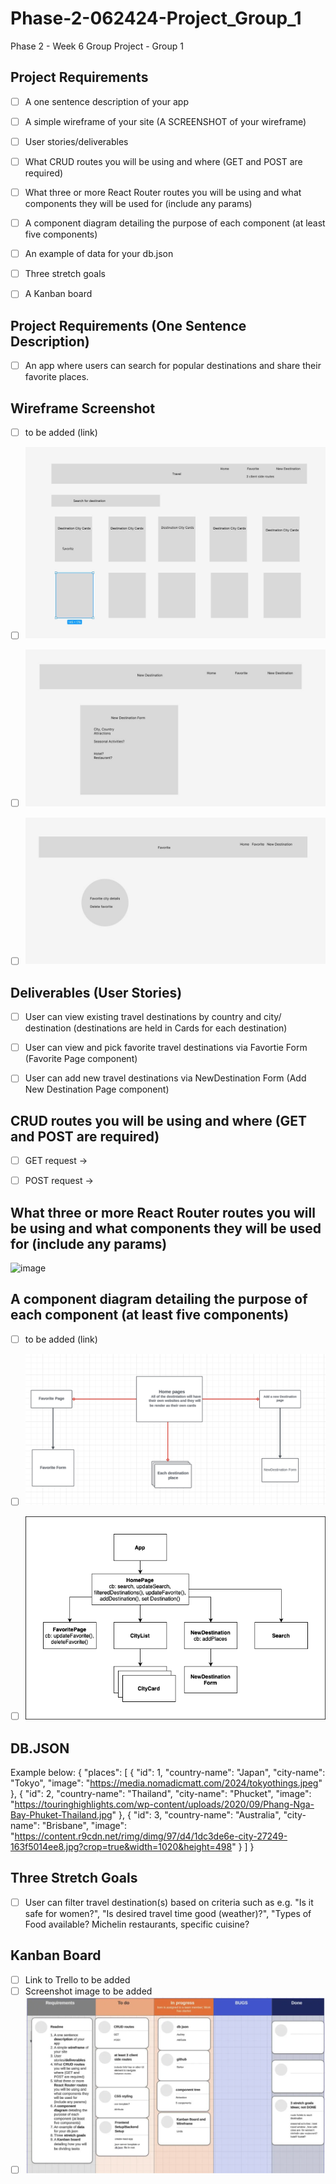 # Phase-2-062424-Project_Group_1
Phase 2 - Week 6 Group Project - Group 1


## Project Requirements
- [ ] A one sentence description of your app
- [ ] A simple wireframe of your site (A SCREENSHOT of your wireframe)
- [ ] User stories/deliverables
- [ ] What CRUD routes you will be using and where (GET and POST are required)
- [ ] What three or more React Router routes you will be using and what components they will be used for (include any params)
- [ ] A component diagram detailing the purpose of each component (at least five components)
- [ ] An example of data for your db.json
- [ ] Three stretch goals
- [ ] A Kanban board


## Project Requirements (One Sentence Description)
- [ ] An app where users can search for popular destinations and share their favorite places.


## Wireframe Screenshot
- [ ] to be added (link)
- [ ] ![image](/assets/wireframe_project_2.JPG)
- [ ] ![image](/assets/New_Dest_Route.JPG)
- [ ] ![image](/assets/Favorite_route.JPG)


## Deliverables (User Stories)
- [ ] User can view existing travel destinations by country and city/ destination (destinations are held in Cards for each destination)
- [ ] User can view and pick favorite travel destinations via Favortie Form (Favorite Page component)
- [ ] User can add new travel destinations via NewDestination Form (Add New Destination Page component)


## CRUD routes you will be using and where (GET and POST are required)
- [ ] GET request -> 
- [ ] POST request -> 


## What three or more React Router routes you will be using and what components they will be used for (include any params)
![image](https://github.com/user-attachments/assets/d6304df3-d8aa-44c8-8c8f-0e46acdd97b1)



## A component diagram detailing the purpose of each component (at least five components)
- [ ] to be added (link)
- [ ] ![image](/assets/Component_Diagram.png)
- [ ] ![image](/assets/Component_Overview_Latest.png)
      

## DB.JSON
Example below:
 {
    "places": [
    {
        "id": 1,
        "country-name": "Japan",
        "city-name": "Tokyo",
        "image": "https://media.nomadicmatt.com/2024/tokyothings.jpeg"
    },
    {
        "id": 2,
        "country-name": "Thailand",
        "city-name": "Phucket",
        "image": "https://touringhighlights.com/wp-content/uploads/2020/09/Phang-Nga-Bay-Phuket-Thailand.jpg"
    },
    {
        "id": 3,
        "country-name": "Australia",
        "city-name": "Brisbane",
        "image": "https://content.r9cdn.net/rimg/dimg/97/d4/1dc3de6e-city-27249-163f5014ee8.jpg?crop=true&width=1020&height=498"
    }
    ]
 }


## Three Stretch Goals
- [ ] User can filter travel destination(s) based on criteria such as e.g. "Is it safe for women?", "Is desired travel time good (weather)?", "Types of Food available? Michelin restaurants, specific cuisine?


## Kanban Board
- [ ] Link to Trello to be added
- [ ] Screenshot image to be added
- [ ] ![image](/assets/KANBAN_Board.png)
